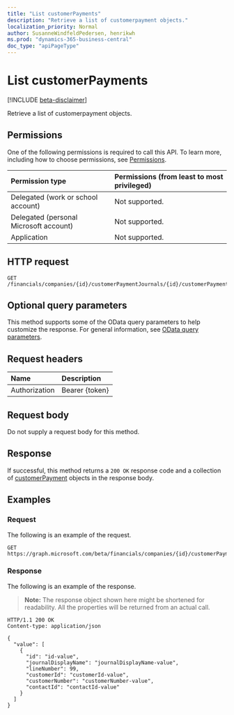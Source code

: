 ```yaml
---
title: "List customerPayments"
description: "Retrieve a list of customerpayment objects."
localization_priority: Normal
author: SusanneWindfeldPedersen, henrikwh
ms.prod: "dynamics-365-business-central"
doc_type: "apiPageType"
---
```


# List customerPayments

[!INCLUDE [beta-disclaimer](../../includes/beta-disclaimer.md)]

Retrieve a list of customerpayment objects.

## Permissions

One of the following permissions is required to call this API. To learn more, including how to choose permissions, see [Permissions](/graph/permissions-reference).

| Permission type                        | Permissions (from least to most privileged) |
|:---------------------------------------|:--------------------------------------------|
| Delegated (work or school account)     | Not supported. |
| Delegated (personal Microsoft account) | Not supported. |
| Application                            | Not supported. |

## HTTP request

<!-- { "blockType": "ignored" } -->

```http
GET /financials/companies/{id}/customerPaymentJournals/{id}/customerPayments
```

## Optional query parameters

This method supports some of the OData query parameters to help customize the response. For general information, see [OData query parameters](/graph/query-parameters).

## Request headers

| Name      |Description|
|:----------|:----------|
| Authorization | Bearer {token} |

## Request body

Do not supply a request body for this method.

## Response

If successful, this method returns a `200 OK` response code and a collection of [customerPayment](../resources/dynamics-customerpayment.md) objects in the response body.

## Examples

### Request

The following is an example of the request.
<!-- {
  "blockType": "request",
  "name": "get_customerpayments"
}-->

```http
GET https://graph.microsoft.com/beta/financials/companies/{id}/customerPaymentJournals/{id}/customerPayments
```

### Response

The following is an example of the response.

> **Note:** The response object shown here might be shortened for readability. All the properties will be returned from an actual call.

<!-- {
  "blockType": "response",
  "truncated": true,
  "@odata.type": "microsoft.graph.customerPayment",
  "isCollection": true
} -->

```http
HTTP/1.1 200 OK
Content-type: application/json

{
  "value": [
    {
      "id": "id-value",
      "journalDisplayName": "journalDisplayName-value",
      "lineNumber": 99,
      "customerId": "customerId-value",
      "customerNumber": "customerNumber-value",
      "contactId": "contactId-value"
    }
  ]
}
```

<!-- uuid: 16cd6b66-4b1a-43a1-adaf-3a886856ed98
2019-02-04 14:57:30 UTC -->
<!-- {
  "type": "#page.annotation",
  "description": "List customerPayments",
  "keywords": "",
  "section": "documentation",
  "tocPath": ""
}-->